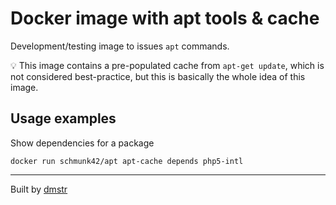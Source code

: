 # Docker image with apt tools & cache

Development/testing image to issues `apt` commands.

:bulb: This image contains a pre-populated cache from `apt-get update`, which is not considered best-practice, but this is basically the whole idea of this image.

## Usage examples

Show dependencies for a package

    docker run schmunk42/apt apt-cache depends php5-intl

---

Built by [dmstr](http://diemeisterei.de)